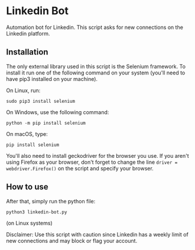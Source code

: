 # Linkedin Bot
Automation bot for Linkedin. This script asks for new connections on the Linkedin platform. 

## Installation

The only external library used in this script is the Selenium framework. To install it run one of the following command on your system (you'll need to have pip3 installed on your machine).

On Linux, run:
```
sudo pip3 install selenium
```
On Windows, use the following command:
```
python -m pip install selenium
```
On macOS, type:
```
pip install selenium
```

You'll also need to install geckodriver for the browser you use. If you aren't using Firefox as your browser, don't forget to change the line `driver = webdriver.Firefox()` on the script and specify your browser.

## How to use

After that, simply run the python file:
```
python3 linkedin-bot.py
```
(on Linux systems)

Disclaimer: Use this script with caution since Linkedin has a weekly limit of new connections and may block or flag your account.
